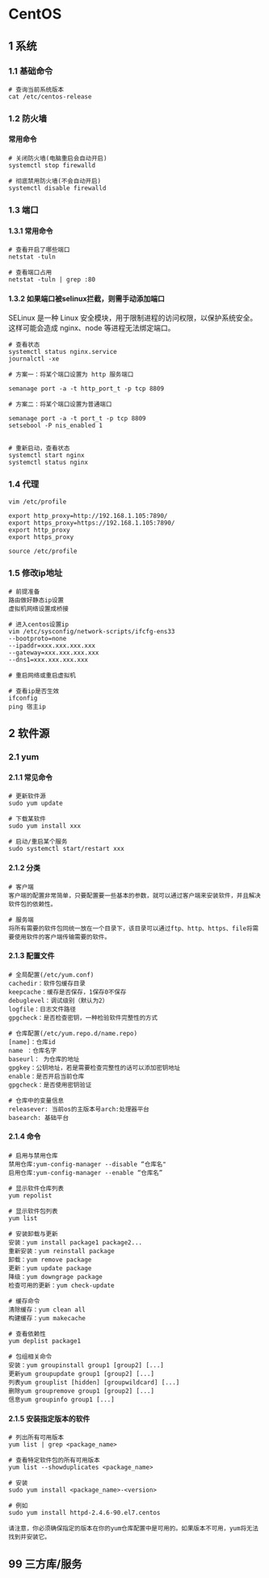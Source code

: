 # CentOS

## 1 系统

### 1.1 基础命令

```
# 查询当前系统版本
cat /etc/centos-release
```

### 1.2 防火墙

#### 常用命令

```
# 关闭防火墙(电脑重启会自动开启)
systemctl stop firewalld

# 彻底禁用防火墙(不会自动开启)
systemctl disable firewalld
```

### 1.3 端口

#### 1.3.1 常用命令

```
# 查看开启了哪些端口
netstat -tuln

# 查看端口占用
netstat -tuln | grep :80
```

#### 1.3.2 如果端口被selinux拦截，则需手动添加端口

SELinux 是一种 Linux 安全模块，用于限制进程的访问权限，以保护系统安全。  
这样可能会造成 nginx、node 等进程无法绑定端口。

```
# 查看状态
systemctl status nginx.service
journalctl -xe

# 方案一：将某个端口设置为 http 服务端口

semanage port -a -t http_port_t -p tcp 8809

# 方案二：将某个端口设置为普通端口

semanage port -a -t port_t -p tcp 8809
setsebool -P nis_enabled 1


# 重新启动，查看状态
systemctl start nginx
systemctl status nginx
```

### 1.4 代理

```
vim /etc/profile

export http_proxy=http://192.168.1.105:7890/
export https_proxy=https://192.168.1.105:7890/
export http_proxy
export https_proxy

source /etc/profile
```

### 1.5 修改ip地址

```
# 前提准备
路由做好静态ip设置
虚拟机网络设置成桥接

# 进入centos设置ip
vim /etc/sysconfig/network-scripts/ifcfg-ens33
--bootproto=none
--ipaddr=xxx.xxx.xxx.xxx
--gateway=xxx.xxx.xxx.xxx
--dns1=xxx.xxx.xxx.xxx

# 重启网络或重启虚拟机

# 查看ip是否生效
ifconfig
ping 宿主ip
```

## 2 软件源

### 2.1 yum

#### 2.1.1 常见命令

```
# 更新软件源
sudo yum update

# 下载某软件
sudo yum install xxx

# 启动/重启某个服务
sudo systemctl start/restart xxx
```

#### 2.1.2 分类

```
# 客户端
客户端的配置非常简单，只要配置要一些基本的参数，就可以通过客户端来安装软件，并且解决软件包的依赖性。

# 服务端
将所有需要的软件包同统一放在一个目录下，该目录可以通过ftp、http、https、file将需要使用软件的客户端传输需要的软件。
```

#### 2.1.3 配置文件

```
# 全局配置(/etc/yum.conf)
cachedir：软件包缓存目录
keepcache：缓存是否保存，1保存0不保存
debuglevel：调试级别（默认为2）
logfile：日志文件路径
gpgcheck：是否检查密钥，一种检验软件完整性的方式

# 仓库配置(/etc/yum.repo.d/name.repo)
[name]：仓库id
name ：仓库名字
baseurl： 为仓库的地址
gpgkey：公钥地址，若是需要检查完整性的话可以添加密钥地址
enable：是否开启当前仓库
gpgcheck：是否使用密钥验证

# 仓库中的变量信息
releasever: 当前os的主版本号arch:处理器平台
basearch: 基础平台
```

#### 2.1.4 命令

```
# 启用与禁用仓库
禁用仓库:yum-config-manager --disable “仓库名"
启用仓库:yum-config-manager --enable “仓库名”

# 显示软件仓库列表
yum repolist

# 显示软件包列表
yum list

# 安装卸载与更新
安装：yum install package1 package2...
重新安装：yum reinstall package
卸载：yum remove package
更新：yum update package
降级：yum downgrage package
检查可用的更新：yum check-update

# 缓存命令
清除缓存：yum clean all
构建缓存：yum makecache

# 查看依赖性
yum deplist package1

# 包组相关命令
安装：yum groupinstall group1 [group2] [...]
更新yum groupupdate group1 [group2] [...]
列表yum grouplist [hidden] [groupwildcard] [...]
删除yum groupremove group1 [group2] [...]
信息yum groupinfo group1 [...]
```

#### 2.1.5 安装指定版本的软件

```
# 列出所有可用版本
yum list | grep <package_name>

# 查看特定软件包的所有可用版本
yum list --showduplicates <package_name>

# 安装
sudo yum install <package_name>-<version>

# 例如
sudo yum install httpd-2.4.6-90.el7.centos

请注意，你必须确保指定的版本在你的yum仓库配置中是可用的。如果版本不可用，yum将无法找到并安装它。
```

## 99 三方库/服务

